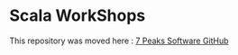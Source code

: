 # Scala WorkShops

This repository was moved here : [7 Peaks Software GitHub](https://github.com/7-peaks-software/scala-workshop)

